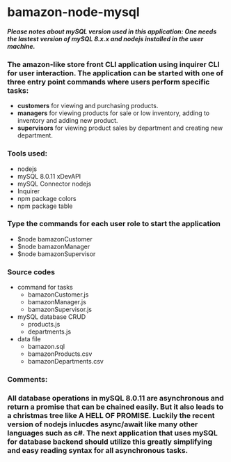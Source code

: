 # bamazon-node-mysql

***Please notes about mySQL version used in this application: One needs the lastest version of mySQL 8.x.x and nodejs installed in the user machine.***

### The amazon-like store front CLI application using inquirer CLI for user interaction. The application can be started with one of three entry point commands where users perform specific tasks:
* **customers** for viewing and purchasing products.
* **managers** for viewing products for sale or low inventory, adding to inventory and adding new product.
* **supervisors** for viewing product sales by department and creating new department.    


### Tools used: 
  * nodejs
  * mySQL 8.0.11 xDevAPI
  * mySQL Connector nodejs
  * Inquirer
  * npm package colors
  * npm package table

### Type the commands for each user role to start the application 
  * $node bamazonCustomer
  * $node bamazonManager
  * $node bamazonSupervisor

### Source codes
  * command for tasks
    * bamazonCustomer.js
    * bamazonManager.js
    * bamazonSupervisor.js
  * mySQL database CRUD 
    * products.js
    * departments.js
  * data file
    * bamazon.sql
    * bamazonProducts.csv
    * bamazonDepartments.csv

### Comments: 
### All database operations in mySQL 8.0.11 are asynchronous and return a promise that can be chained easily. But it also leads to a christmas tree like A HELL OF PROMISE. Luckily the recent version of nodejs inlucdes async/await like many other languages such as c#. The next application that uses mySQL for database backend should utilize this greatly simplifying and easy reading syntax for all asynchronous tasks.

